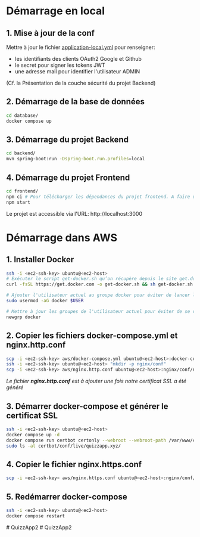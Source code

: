 # Démarrage en local

## 1. Mise à jour de la conf

Mettre à jour le fichier [application-local.yml](backend/src/main/resources/application-local.yml) pour renseigner: 

- les identifiants des clients OAuth2 Google et Github 
- le secret pour signer les tokens JWT
- une adresse mail pour identifier l'utilisateur ADMIN

(Cf. la Présentation de la couche sécurité du projet Backend)

## 2. Démarrage de la base de données

```sh
cd database/
docker compose up
```

## 3. Démarrage du projet Backend

```sh
cd backend/
mvn spring-boot:run -Dspring-boot.run.profiles=local
```

## 4. Démarrage du projet Frontend

```sh
cd frontend/
npm ci # Pour télécharger les dépendances du projet frontend. A faire uniquement la première fois.
npm start
```

Le projet est accessible via l'URL: http://localhost:3000

# Démarrage dans AWS

## 1. Installer Docker

```sh
ssh -i <ec2-ssh-key> ubuntu@<ec2-host>
# Exécuter le script get-docker.sh qu’on récupère depuis le site get.docker.com
curl -fsSL https://get.docker.com -o get-docker.sh && sh get-docker.sh

# Ajouter l'utilisateur actuel au groupe docker pour éviter de lancer les commandes docker avec sudo
sudo usermod -aG docker $USER

# Mettre à jour les groupes de l'utilisateur actuel pour éviter de se reconnecter
newgrp docker 
```

## 2. Copier les fichiers docker-compose.yml et nginx.http.conf

```sh
scp -i <ec2-ssh-key> aws/docker-compose.yml ubuntu@<ec2-host>:docker-compose.yml
ssh -i <ec2-ssh-key> ubuntu@<ec2-host> "mkdir -p nginx/conf"
scp -i <ec2-ssh-key> aws/nginx.http.conf ubuntu@<ec2-host>:nginx/conf/nginx.http.conf
```

*Le fichier **nginx.http.conf** est à ajouter une fois notre certificat SSL a été généré*

## 3. Démarrer docker-compose et générer le certificat SSL

```sh
ssh -i <ec2-ssh-key> ubuntu@<ec2-host>
docker compose up -d
docker compose run certbot certonly --webroot --webroot-path /var/www/certbot/ -d quizzapp.xyz
sudo ls -al certbot/conf/live/quizzapp.xyz/
```

## 4. Copier le fichier nginx.https.conf

```sh
scp -i <ec2-ssh-key> aws/nginx.https.conf ubuntu@<ec2-host>:nginx/conf/nginx.https.conf
```

## 5. Redémarrer docker-compose

```sh
ssh -i <ec2-ssh-key> ubuntu@<ec2-host>
docker compose restart
```

#   Q u i z z A p p 2  
 #   Q u i z z A p p 2  
 